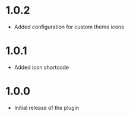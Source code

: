 # 1.0.2

- Added configuration for custom theme icons

# 1.0.1

- Added icon shortcode

# 1.0.0

- Initial release of the plugin

